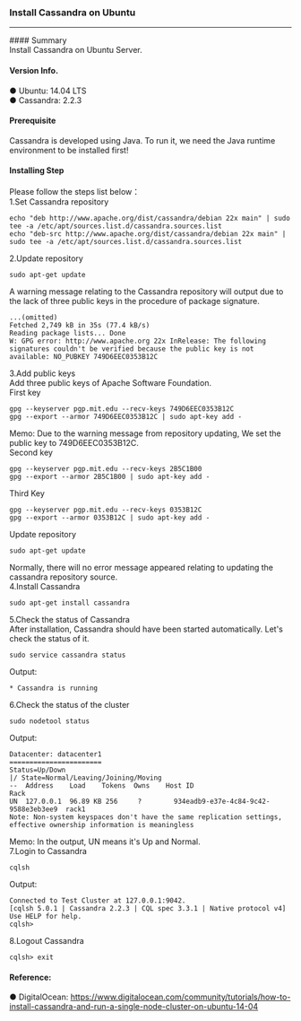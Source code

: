 ### Install Cassandra on Ubuntu<br/>
<hr/>
#### Summary<br/>
Install Cassandra on Ubuntu Server.<br/>

#### Version Info.<br/>
● Ubuntu: 14.04 LTS<br/> 
● Cassandra: 2.2.3<br/>

#### Prerequisite<br/>
Cassandra is developed using Java. To run it, we need the Java runtime environment to be installed first!

#### Installing Step<br/>
Please follow the steps list below：<br/>
1.Set Cassandra repository
```
echo "deb http://www.apache.org/dist/cassandra/debian 22x main" | sudo tee -a /etc/apt/sources.list.d/cassandra.sources.list
echo "deb-src http://www.apache.org/dist/cassandra/debian 22x main" | sudo tee -a /etc/apt/sources.list.d/cassandra.sources.list
```
2.Update repository 
```
sudo apt-get update
```
A warning message relating to the Cassandra repository will output due to the lack of three public keys in the procedure of package signature.<br/>
```
...(omitted)
Fetched 2,749 kB in 35s (77.4 kB/s)                                            
Reading package lists... Done
W: GPG error: http://www.apache.org 22x InRelease: The following signatures couldn't be verified because the public key is not available: NO_PUBKEY 749D6EEC0353B12C
```
3.Add public keys<br/>
Add three public keys of Apache Software Foundation.<br/>
First key
```
gpg --keyserver pgp.mit.edu --recv-keys 749D6EEC0353B12C
gpg --export --armor 749D6EEC0353B12C | sudo apt-key add -
```
Memo: Due to the warning message from repository updating, We set the public key to 749D6EEC0353B12C.<br/>
Second key
```
gpg --keyserver pgp.mit.edu --recv-keys 2B5C1B00
gpg --export --armor 2B5C1B00 | sudo apt-key add -
```
Third Key
```
gpg --keyserver pgp.mit.edu --recv-keys 0353B12C
gpg --export --armor 0353B12C | sudo apt-key add -
```
Update repository
```
sudo apt-get update
```
Normally, there will no error message appeared relating to updating the cassandra repository source.<br/>
4.Install Cassandra
```
sudo apt-get install cassandra
```
5.Check the status of Cassandra<br/>
After installation, Cassandra should have been started automatically. Let's check the status of it.
```
sudo service cassandra status
```
Output:
```
* Cassandra is running
```
6.Check the status of the cluster
```
sudo nodetool status
```
Output:
```
Datacenter: datacenter1
=======================
Status=Up/Down
|/ State=Normal/Leaving/Joining/Moving
--  Address    Load    Tokens  Owns    Host ID                               Rack
UN  127.0.0.1  96.89 KB 256     ?        934eadb9-e37e-4c84-9c42-9588e3eb3ee9  rack1
Note: Non-system keyspaces don't have the same replication settings, effective ownership information is meaningless
```
Memo: In the output, UN means it's Up and Normal.<br/>
7.Login to Cassandra<br/>
```
cqlsh
```
Output:
```
Connected to Test Cluster at 127.0.0.1:9042.
[cqlsh 5.0.1 | Cassandra 2.2.3 | CQL spec 3.3.1 | Native protocol v4]
Use HELP for help.
cqlsh>
```
8.Logout Cassandra<br/>
```
cqlsh> exit
```
#### Reference:<br/>
● DigitalOcean: https://www.digitalocean.com/community/tutorials/how-to-install-cassandra-and-run-a-single-node-cluster-on-ubuntu-14-04
